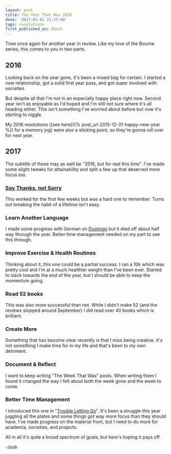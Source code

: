 ```yaml
---
layout: post
title: The Year That Was 2016
date: '2017-01-01 21:27:00'
tags: resolutions
first_published_on: Ghost
---
```


Time once again for another year in review. Like my love of the Bourne series, this comes to you in two parts.

## 2016

Looking back on the year gone, it's been a mixed bag for certain. I started a new relationship, got a solid first year pass, and got super involved with societies.

But despite all that I'm not in an especially happy place right now. Second year isn't as enjoyable as I'd hoped and I'm still not sure where it's all heading either. This isn't something I've worried about before but now it's starting to niggle.

My 2016 resolutions ([see here]({% post_url 2015-12-31-happy-new-year %}) for a memory jog) were also a sticking point, so they're gonna roll over for next year.

## 2017

The subtitle of these may as well be "2016, but for real this time". I've made some slight tweaks for attainability and split a few up that deserved more focus too.

### [Say Thanks, not Sorry](http://web.archive.org/web/20160523142719im_/http://files.brightside.me/files/news/part_5/57255/963605-650-1449563743-baopu_15_yx_112415.jpg)

This worked for the first few weeks but was a hard one to remember. Turns out breaking the habit of a lifetime isn't easy.

### Learn Another Language

I made some progress with German on [Duolingo](https://www.duolingo.com/) but it died off about half way through the year. Better time management needed on my part to see this through.

### Improve Exercise & Health Routines

Thinking about it, this one could be a partial success. I ran a 10k which was pretty cool and I'm at a much healthier weight than I've been ever. Started to slack towards the end of the year, but I should be able to keep the momentum going.

### Read 52 books

This was also more successful than not. While I didn't make 52 (and the reviews stopped around September) I did read over 40 books which is brilliant.

### Create More

Something that has become clear recently is that I miss being creative. It's not something I make time for in my life and that's been to my own detriment.

### Document & Reflect

I want to keep writing "The Week That Was" posts. When writing them I found it changed the way I felt about both the week gone and the week to come.

### Better Time Management

I introduced this one in "[Trouble Letting Go](https://fogg.me.uk/2016/05/24/trouble-letting-go/)". It's been a struggle this year juggling all the plates and some things got way more focus than they should have. I've made progress on the material front, but I need to do more for academia, societies, and projects.

All in all it's quite a broad spectrum of goals, but here's hoping it pays off.

-Josh
